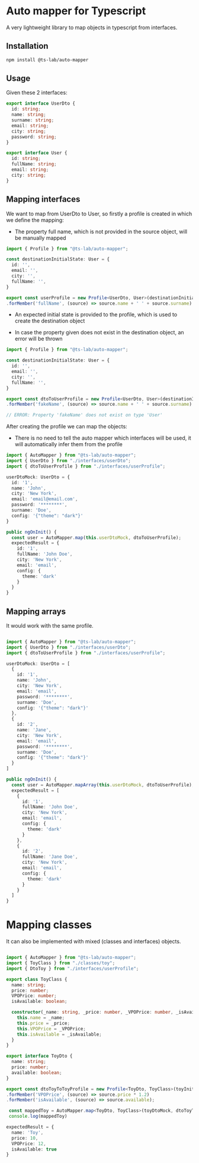 # Auto mapper for Typescript

A very lightweight library to map objects in typescript from interfaces.

## Installation

```bash
npm install @ts-lab/auto-mapper
```

## Usage

Given these 2 interfaces:

```typescript
export interface UserDto {
  id: string;
  name: string;
  surname: string;
  email: string;
  city: string;
  password: string;
}

export interface User {
  id: string;
  fullName: string;
  email: string;
  city: string;
}

```

## Mapping interfaces

We want to map from UserDto to User, so firstly a profile is created in which we define the mapping:

* The property full name, which is not provided in the source object, will be manually mapped

```typescript
import { Profile } from "@ts-lab/auto-mapper";

const destinationInitialState: User = {
  id: '',
  email: '',
  city: '',
  fullName: '',
}

export const userProfile = new Profile<UserDto, User>(destinationInitialState)
.forMember('fullName', (source) => source.name + ' ' + source.surname)
```

* An expected initial state is provided to the profile, which is used to create the destination object

* In case the property given does not exist in the destination object, an error will be thrown

```typescript
import { Profile } from "@ts-lab/auto-mapper";

const destinationInitialState: User = {
  id: '',
  email: '',
  city: '',
  fullName: '',
}

export const dtoToUserProfile = new Profile<UserDto, User>(destinationInitialState)
.forMember('fakeName', (source) => source.name + ' ' + source.surname)

// ERROR: Property 'fakeName' does not exist on type 'User'
```

After creating the profile we can map the objects:

* There is no need to tell the auto mapper which interfaces will be used, it will automatically infer them from the 
  profile

```typescript
import { AutoMapper } from "@ts-lab/auto-mapper";
import { UserDto } from "./interfaces/userDto";
import { dtoToUserProfile } from "./interfaces/userProfile";

userDtoMock: UserDto = {
  id: '1',
  name: 'John',
  city: 'New York',
  email: 'email@email.com',
  password: '********',
  surname: 'Doe',
  config: '{"theme": "dark"}'
}

public ngOnInit() {
  const user = AutoMapper.map(this.userDtoMock, dtoToUserProfile);
  expectedResult = {
    id: '1',
    fullName: 'John Doe',
    city: 'New York',
    email: 'email',
    config: {
      theme: 'dark'
    }
  }
}
```

## Mapping arrays

It would work with the same profile.

```typescript

import { AutoMapper } from "@ts-lab/auto-mapper";
import { UserDto } from "./interfaces/userDto";
import { dtoToUserProfile } from "./interfaces/userProfile";

userDtoMock: UserDto = [
  {
    id: '1',
    name: 'John',
    city: 'New York',
    email: 'email',
    password: '********',
    surname: 'Doe',
    config: '{"theme": "dark"}'
  },
  {
    id: '2',
    name: 'Jane',
    city: 'New York',
    email: 'email',
    password: '********',
    surname: 'Doe',
    config: '{"theme": "dark"}'
  }
]

public ngOnInit() {
  const user = AutoMapper.mapArray(this.userDtoMock, dtoToUserProfile);
  expectedResult = [
    {
      id: '1',
      fullName: 'John Doe',
      city: 'New York',
      email: 'email',
      config: {
        theme: 'dark'
      }
    },
    {
      id: '2',
      fullName: 'Jane Doe',
      city: 'New York',
      email: 'email',
      config: {
        theme: 'dark'
      }
    }
  ]
}
```

# Mapping classes

It can also be implemented with mixed (classes and interfaces) objects.

```typescript

import { AutoMapper } from "@ts-lab/auto-mapper";
import { ToyClass } from "./classes/toy";
import { DtoToy } from "./interfaces/userProfile";

export class ToyClass {
  name: string;
  price: number;
  VPOPrice: number;
  isAvailable: boolean;

  constructor(_name: string, _price: number, _VPOPrice: number, _isAvailable: boolean) {
    this.name = _name;
    this.price = _price;
    this.VPOPrice = _VPOPrice;
    this.isAvailable = _isAvailable;
  }
}

export interface ToyDto {
  name: string;
  price: number;
  available: boolean;
}

export const dtoToyToToyProfile = new Profile<ToyDto, ToyClass>(toyInitialState)
.forMember('VPOPrice', (source) => source.price * 1.2)
.forMember('isAvailable', (source) => source.available);

 const mappedToy = AutoMapper.map<ToyDto, ToyClass>(toyDtoMock, dtoToyToToyProfile);
 console.log(mappedToy)

expectedResult = {
  name: 'Toy',
  price: 10,
  VPOPrice: 12,
  isAvailable: true
}
```
